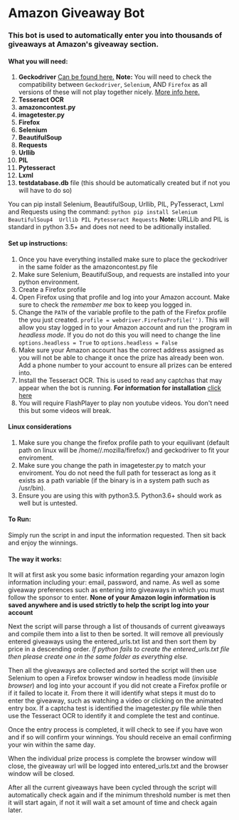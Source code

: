 # Amazon Giveaway Bot

### This bot is used to automatically enter you into thousands of giveaways at Amazon's giveaway section.

#### What you will need:
1. **Geckodriver** [Can be found here.](https://github.com/mozilla/geckodriver/releases) **Note:** You will need to check the compatibility between `Geckodriver`, `Selenium`, AND `Firefox` as all versions of these will not play together nicely. [More info here.](https://firefox-source-docs.mozilla.org/testing/geckodriver/geckodriver/Support.html)
2. **Tesseract OCR**
3. **amazoncontest.py**
4. **imagetester.py**
5. **Firefox**
6. **Selenium**
7. **BeautifulSoup**
8. **Requests**
9. **Urllib**
10. **PIL**
11. **Pytesseract**
12. **Lxml**
13. **testdatabase.db** file (this should be automatically created but if not you will have to do so)


You can pip install Selenium, BeautifulSoup, Urllib, PIL, PyTesseract, Lxml and Requests using the command:
`python pip install Selenium BeautifulSoup4  Urllib PIL Pytesseract Requests`
**Note:** URLLib and PIL is standard in python 3.5+ and does not need to be aditionally installed.

#### Set up instructions:
1. Once you have everything installed make sure to place the geckodriver in the same folder as the amazoncontest.py file
2. Make sure Selenium, BeautifulSoup, and requests are installed into your python environment.
3. Create a Firefox profile
4. Open Firefox using that profile and log into your Amazon account. Make sure to check the *remember me* box to keep you logged in.
5. Change the `PATH` of the variable profile to the path of the Firefox profile the you just created. `profile = webdriver.FirefoxProfile('')`. This will allow you stay logged in to your Amazon account and run the program in _headless mode_. If you do not do this you will need to change the line `options.headless = True` to `options.headless = False`
6. Make sure your Amazon account has the correct address assigned as you will not be able to change it once the prize has already been won. Add a phone number to your account to ensure all prizes can be entered into.
7. Install the Tesseract OCR. This is used to read any captchas that may appear when the bot is running. **For information for installation** [click here]( https://github.com/tesseract-ocr/tesseract/wiki)
8. You will require FlashPlayer to play non youtube videos. You don't need this but some videos will break. 

#### Linux considerations
1. Make sure you change the firefox profile path to your equilivant (default path on linux will be /home/<your user>/.mozilla/firefox/) and geckodriver to fit your enviroment.
2. Make sure you change the path in imagetester.py to match your enviroment. You do not need the full path for tesseract as long as it exists as a path variable (if the binary is in a system path such as /usr/bin).
3. Ensure you are using this with python3.5. Python3.6+ should work as well but is untested. 

#### To Run:
Simply run the script in and input the information requested. Then sit back and enjoy the winnings.

#### The way it works:
It will at first ask you some basic information regarding your amazon login information including your: email, password, and name. As well as some giveaway preferences such as entering into giveaways in which you must follow the sponsor to enter. **None of your Amazon login information is saved anywhere and is used strictly to help the script log into your account**

Next the script will parse through a list of thousands of current giveaways and compile them into a list to then be sorted.  It will remove all previously entered giveaways using the entered_urls.txt list and then sort them by price in a descending order. *If python fails to create the entered_urls.txt file then please create one in the same folder as everything else.*

Then all the giveaways are collected and sorted the script will then use Selenium to open a Firefox browser window in headless mode (*invisible browser*) and log into your account if you did not create a Firefox profile or if it failed to locate it. From there it will identify what steps it must do to enter the giveaway, such as watching a video or clicking on the animated entry box. If a captcha test is identified the imagetester.py file while then use the Tesseract OCR to identify it and complete the test and continue.

Once the entry process is completed, it will check to see if you have won and if so will confirm your winnings. You should receive an email confirming your win within the same day.

When the individual prize process is complete the browser window will close, the giveaway url will be logged into entered_urls.txt and the browser window will be closed.

After all the current giveaways have been cycled through the script will automatically check again and if the minimum threshold number is met then it will start again, if not it will wait a set amount of time and check again later.
